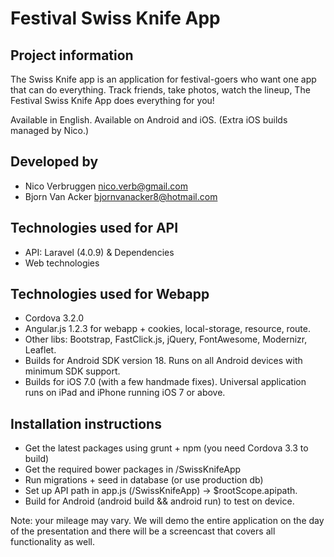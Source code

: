 # Festival Swiss Knife App

## Project information

The Swiss Knife app is an application for festival-goers who want one app that can do everything. Track friends, take photos, watch the lineup, The Festival Swiss Knife App does everything for you!

Available in English.
Available on Android and iOS. (Extra iOS builds managed by Nico.)

## Developed by

* Nico Verbruggen <nico.verb@gmail.com>
* Bjorn Van Acker <bjornvanacker8@hotmail.com>

## Technologies used for API
 
* API: Laravel (4.0.9) & Dependencies
* Web technologies

## Technologies used for Webapp

* Cordova 3.2.0
* Angular.js 1.2.3 for webapp + cookies, local-storage, resource, route.
* Other libs: Bootstrap, FastClick.js, jQuery, FontAwesome, Modernizr, Leaflet.
* Builds for Android SDK version 18. Runs on all Android devices with minimum SDK support.
* Builds for iOS 7.0 (with a few handmade fixes). Universal application runs on iPad and iPhone running iOS 7 or above.

## Installation instructions

* Get the latest packages using grunt + npm (you need Cordova 3.3 to build)
* Get the required bower packages in /SwissKnifeApp
* Run migrations + seed in database (or use production db)
* Set up API path in app.js (/SwissKnifeApp) -> $rootScope.apipath.
* Build for Android (android build && android run) to test on device.

Note: your mileage may vary. We will demo the entire application on the day of the presentation and there will be a screencast that covers all functionality as well.